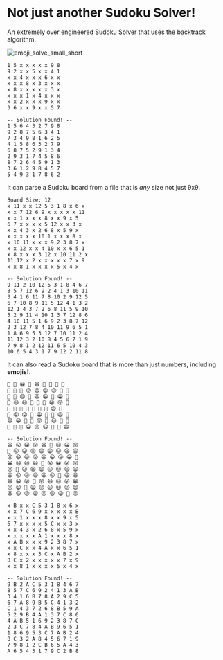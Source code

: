 # Not just another Sudoku Solver!
An extremely over engineered Sudoku Solver that uses the backtrack algorithm.

![emoji_solve_small_short](https://github.com/Corey255A1/SudokuSolverCpp/assets/3460291/1b3b23b1-afbd-4581-bc39-0404fc901b44)

```
1 5 x x x x x 9 8
9 2 x x 5 x x 4 1
x x 4 x x x 6 x x
x x x 8 x 3 x x x
x 8 x x x x x 3 x
x x x 1 x 4 x x x
x x 2 x x x 9 x x
3 6 x x 9 x x 5 7

-- Solution Found! --
1 5 6 4 3 2 7 9 8
9 2 8 7 5 6 3 4 1
7 3 4 9 8 1 6 2 5
4 1 5 8 6 3 2 7 9
6 8 7 5 2 9 1 3 4
2 9 3 1 7 4 5 8 6
8 7 2 6 4 5 9 1 3
3 6 1 2 9 8 4 5 7
5 4 9 3 1 7 8 6 2
```

It can parse a Sudoku board from a file that is *any* size not just 9x9.  
```
Board Size: 12
x 11 x x 12 5 3 1 8 x 6 x
x x 7 12 6 9 x x x x x 11
x x 1 x x x 8 x x 9 x 5
6 7 x x x x 5 12 x x 3 x
x x 4 3 x 2 6 8 x 5 9 x
x x x x x 10 1 x x x 8 x
x 10 11 x x x 9 2 3 8 7 x
x x 12 x x 4 10 x x 6 5 1
x 8 x x x 3 12 x 10 11 2 x
11 12 x 2 x x x x x 7 x 9
x x 8 1 x x x x 5 x 4 x

-- Solution Found! --
9 11 2 10 12 5 3 1 8 4 6 7
8 5 7 12 6 9 2 4 1 3 10 11
3 4 1 6 11 7 8 10 2 9 12 5
6 7 10 8 9 11 5 12 4 1 3 2
12 1 4 3 7 2 6 8 11 5 9 10
5 2 9 11 4 10 1 3 7 12 8 6
4 10 11 5 1 6 9 2 3 8 7 12
2 3 12 7 8 4 10 11 9 6 5 1
1 8 6 9 5 3 12 7 10 11 2 4
11 12 3 2 10 8 4 5 6 7 1 9
7 9 8 1 2 12 11 6 5 10 4 3
10 6 5 4 3 1 7 9 12 2 11 8
```

It can also read a Sudoku board that is more than just numbers, including **emojis!**.  
```
🤖 🤖 😁 🤖 😆 🤖 🤖 🤖 🤖
🤪 🤖 🤖 😝 😄 😁 😛 🤖 🤖
🤖 🤖 😄 🤖 😃 😀 🤖 😁 🤪
🤖 😄 😆 🤖 🤪 🤖 😁 😜 🤖
🤖 🤪 🤖 🤖 🤖 🤖 🤖 😄 🤖
🤖 😝 😛 🤖 😀 🤖 🤪 😃 🤖
😄 😀 🤖 🤪 😝 🤖 😃 🤖 🤖
🤖 🤖 🤪 😀 😜 😃 🤖 🤖 😄

-- Solution Found! --
😃 😛 😁 😜 😆 🤪 😄 😀 😝
🤪 😜 😀 😝 😄 😁 😛 😆 😃
😝 😆 😄 😛 😃 😀 😜 😁 🤪
😀 😄 😆 😃 🤪 😝 😁 😜 😛
😜 🤪 😃 😆 😁 😛 😝 😄 😀
😁 😝 😛 😄 😀 😜 🤪 😃 😆
😄 😀 😜 🤪 😝 😆 😃 😛 😁
😛 😁 🤪 😀 😜 😃 😆 😝 😄
😆 😃 😝 😁 😛 😄 😀 🤪 😜
```
```
x B x x C 5 3 1 8 x 6 x
x x 7 C 6 9 x x x x x B
x x 1 x x x 8 x x 9 x 5
6 7 x x x x 5 C x x 3 x
x x 4 3 x 2 6 8 x 5 9 x
x x x x x A 1 x x x 8 x
x A B x x x 9 2 3 8 7 x
x x C x x 4 A x x 6 5 1
x 8 x x x 3 C x A B 2 x
B C x 2 x x x x x 7 x 9
x x 8 1 x x x x 5 x 4 x

-- Solution Found! --
9 B 2 A C 5 3 1 8 4 6 7
8 5 7 C 6 9 2 4 1 3 A B
3 4 1 6 B 7 8 A 2 9 C 5
6 7 A 8 9 B 5 C 4 1 3 2
C 1 4 3 7 2 6 8 B 5 9 A
5 2 9 B 4 A 1 3 7 C 8 6
4 A B 5 1 6 9 2 3 8 7 C
2 3 C 7 8 4 A B 9 6 5 1
1 8 6 9 5 3 C 7 A B 2 4
B C 3 2 A 8 4 5 6 7 1 9
7 9 8 1 2 C B 6 5 A 4 3
A 6 5 4 3 1 7 9 C 2 B 8
```
